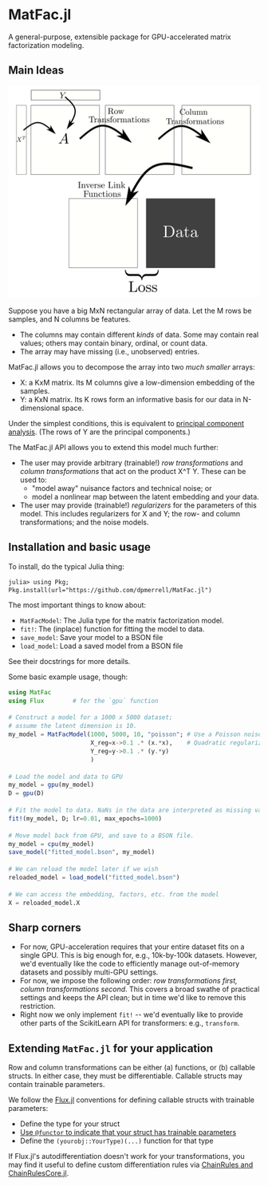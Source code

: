 # MatFac.jl

A general-purpose, extensible package for GPU-accelerated matrix factorization modeling.

## Main Ideas

<p align="center">
  <img src="matfac-package-illustration.png" width="600" title="Generative model">
</p>

Suppose you have a big MxN rectangular array of data.
Let the M rows be samples, and N columns be features.

* The columns may contain different _kinds_ of data.
  Some may contain real values; others may contain
  binary, ordinal, or count data.
* The array may have missing (i.e., unobserved) entries.

MatFac.jl allows you to decompose the array into two
_much smaller_ arrays: 

* X: a KxM matrix. Its M columns give a low-dimension embedding of the samples.
* Y: a KxN matrix. Its K rows form an informative basis for our data in N-dimensional space.

Under the simplest conditions, this is equivalent to [principal component analysis](https://en.wikipedia.org/wiki/Principal_component_analysis).
(The rows of Y are the principal components.)

The MatFac.jl API allows you to extend this model much further:
* The user may provide arbitrary (trainable!) _row transformations_ and 
  _column transformations_ that act on the product X^T Y. 
  These can be used to: 
    - "model away" nuisance factors and technical noise; or
    - model a nonlinear map between the latent embedding and your data.
* The user may provide (trainable!) _regularizers_ for the parameters of 
  this model. This includes regularizers for X and Y; the row- and column transformations; and the noise models. 


## Installation and basic usage

To install, do the typical Julia thing:

```
julia> using Pkg; Pkg.install(url="https://github.com/dpmerrell/MatFac.jl")
```

The most important things to know about: 

* `MatFacModel`: The Julia type for the matrix factorization model. 
* `fit!`: The (inplace) function for fitting the model to data.
* `save_model`: Save your model to a BSON file
* `load_model`: Load a saved model from a BSON file

See their docstrings for more details.

Some basic example usage, though:
```julia
using MatFac
using Flux        # for the `gpu` function

# Construct a model for a 1000 x 5000 dataset;
# assume the latent dimension is 10.
my_model = MatFacModel(1000, 5000, 10, "poisson"; # Use a Poisson noise model for count data
                       X_reg=x->0.1 .* (x.*x),    # Quadratic regularizers for X and Y
                       Y_reg=y->0.1 .* (y.*y)
                       )

# Load the model and data to GPU
my_model = gpu(my_model)
D = gpu(D)

# Fit the model to data. NaNs in the data are interpreted as missing values.
fit!(my_model, D; lr=0.01, max_epochs=1000) 

# Move model back from GPU, and save to a BSON file.
my_model = cpu(my_model)
save_model("fitted_model.bson", my_model)

# We can reload the model later if we wish
reloaded_model = load_model("fitted_model.bson")

# We can access the embedding, factors, etc. from the model
X = reloaded_model.X
```

## Sharp corners

* For now, GPU-acceleration requires that your entire dataset fits on a single GPU.
  This is big enough for, e.g., 10k-by-100k datasets.
  However, we'd eventually like the code to efficiently manage out-of-memory datasets and possibly multi-GPU settings.
* For now, we impose the following order: _row transformations first, column transformations second_.
  This covers a broad swathe of practical settings and keeps the API clean; but in time we'd like to remove this restriction. 
* Right now we only implement `fit!` -- we'd eventually like to provide other parts of the ScikitLearn API for transformers: e.g., `transform`.

## Extending `MatFac.jl` for your application

Row and column transformations can be either (a) functions, 
or (b) callable structs. In either case, they must be differentiable.
Callable structs may contain trainable parameters.

We follow the [Flux.jl](https://fluxml.ai/Flux.jl/stable/) conventions for defining callable structs with trainable parameters:

* Define the type for your struct
* [Use `@functor` to indicate that your struct has trainable parameters](https://fluxml.ai/Flux.jl/stable/models/advanced/)
* Define the `(yourobj::YourType)(...)` function for that type

If Flux.jl's autodifferentiation doesn't work for your transformations, you may find it useful to define custom differentiation rules via [ChainRules and ChainRulesCore.jl](https://juliadiff.org/ChainRulesCore.jl/stable/index.html).


